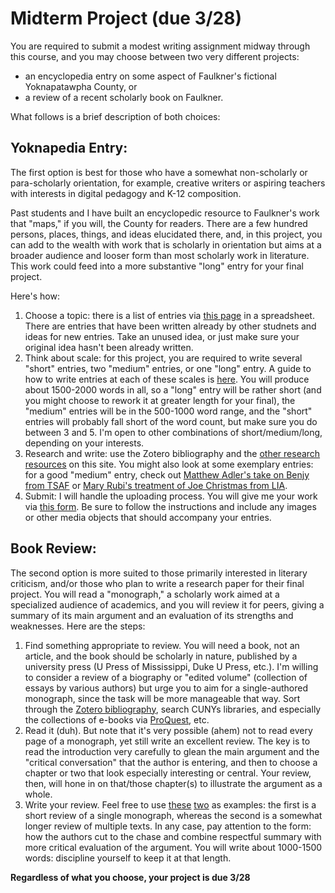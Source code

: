 # Midterm Project (due 3/28)

You are required to submit a modest writing assignment midway through this course, and you may choose between two very different projects: 

* an encyclopedia entry on some aspect of Faulkner's fictional Yoknapatawpha County, or 
* a review of a recent scholarly book on Faulkner. 

What follows is a brief description of both choices:

## Yoknapedia Entry:

The first option is best for those who have a somewhat non-scholarly or para-scholarly orientation, for example, creative writers or aspiring teachers with interests in digital pedagogy and K-12 composition. 

Past students and I have built an encyclopedic resource to Faulkner's work that "maps," if you will, the County for readers. There are a few hundred persons, places, things, and ideas elucidated there, and, in this project, you can add to the wealth with work that is scholarly in orientation but aims at a broader audience and looser form than most scholarly work in literature. This work could feed into a more substantive "long" entry for your final project. 

Here's how:

1. Choose a topic: there is a list of entries via [this page](https://jallred.net/wordpress/yoknapedia/entry-ideas/) in a spreadsheet. There are entries that have been written already by other studnets and ideas for new entries. Take an unused idea, or just make sure your original idea hasn't been already written. 
2. Think about scale: for this project, you are required to write several "short" entries, two "medium" entries, or one "long" entry. A guide to how to write entries at each of these scales is [here](https://engl784spr23.commons.gc.cuny.edu/2013/09/19/yoknapedia-guidelines/). You will produce about 1500-2000 words in all, so a "long" entry will be rather short (and you might choose to rework it at greater length for your final), the "medium" entries will be in the 500-1000 word range, and the "short" entries will probably fall short of the word count, but make sure you do between 3 and 5. I'm open to other combinations of short/medium/long, depending on your interests. 
3. Research and write: use the Zotero bibliography and the [other research resources](https://engl784spr23.commons.gc.cuny.edu/research-guide/) on this site. You might also look at some exemplary entries: for a good "medium" entry, check out [Matthew Adler's take on Benjy from TSAF](https://jallred.net/wordpress/yoknapedia/wiki/benjy/) or [Mary Rubi's treatment of Joe Christmas from LIA](https://jallred.net/wordpress/yoknapedia/wiki/joe-christmas/).
4. Submit: I will handle the uploading process. You will give me your work via [this form](https://docs.google.com/forms/d/e/1FAIpQLSdOpB-OmkjB5x6OUHDJoWwsTyEeWCwXGMseaWJ0wktpG154JQ/viewform?usp=sf_link). Be sure to follow the instructions and include any images or other media objects that should accompany your entries.

## Book Review:

The second option is more suited to those primarily interested in literary criticism, and/or those who plan to write a research paper for their final project. You will read a "monograph," a scholarly work aimed at a specialized audience of academics, and you will review it for peers, giving a summary of its main argument and an evaluation of its strengths and weaknesses. Here are the steps:

1. Find something appropriate to review. You will need a book, not an article, and the book should be scholarly in nature, published by a university press (U Press of Mississippi, Duke U Press, etc.). I'm willing to consider a review of a biography or "edited volume" (collection of essays by various authors) but urge you to aim for a single-authored monograph, since the task will be more manageable that way. Sort through the [Zotero bibliography](https://www.zotero.org/groups/89962/faulkner), search CUNYs libraries, and especially the collections of e-books via [ProQuest](https://ebookcentral.proquest.com/lib/huntercollege-ebooks/home.action), etc.
2. Read it (duh). But note that it's very possible (ahem) not to read every page of a monograph, yet still write an excellent review. The key is to read the introduction very carefully to glean the main argument and the "critical conversation" that the author is entering, and then to choose a chapter or two that look especially interesting or central. Your review, then, will hone in on that/those chapter(s) to illustrate the argument as a whole.
3. Write your review. Feel free to use [these](https://www.dropbox.com/s/5c12k6bpfsaxf4o/allred-Sklaroffreview.pdf?dl=0) [two](https://read.dukeupress.edu/american-literature/article/82/4/842/4886/Intelligence-Work-The-Politics-of-American) as examples: the first is a short review of a single monograph, whereas the second is a somewhat longer review of multiple texts. In any case, pay attention to the form: how the authors cut to the chase and combine respectful summary with more critical evaluation of the argument. You will write about 1000-1500 words: discipline yourself to keep it at that length.

**Regardless of what you choose, your project is due 3/28**



